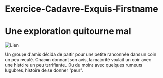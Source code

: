 # Exercice-Cadavre-Exquis-Firstname
# Une exploration quitourne mal
![Lien](https://m.media-amazon.com/images/I/31ZMME7yBQL._AC_.jpg)

Un groupe d'amis décida de partir pour une petite randonnée dans un coin un peu reculé. Chacun donnant son avis, la majorité voulait un coin avec une histoire un peu terrifiante...Ou du moins avec quelques rumeurs lugubres, histoire de se donner "peur".